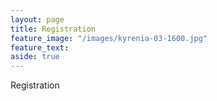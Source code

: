 ```yaml
---
layout: page
title: Registration 
feature_image: "/images/kyrenia-03-1600.jpg"
feature_text: 
aside: true 
---
```



Registration 